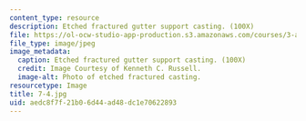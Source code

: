 ```yaml
---
content_type: resource
description: Etched fractured gutter support casting. (100X)
file: https://ol-ocw-studio-app-production.s3.amazonaws.com/courses/3-a27-case-studies-in-forensic-metallurgy-fall-2007/aedc8f7f21b06d44ad48dc1e70622893_7-4.jpg
file_type: image/jpeg
image_metadata:
  caption: Etched fractured gutter support casting. (100X)
  credit: Image Courtesy of Kenneth C. Russell.
  image-alt: Photo of etched fractured casting.
resourcetype: Image
title: 7-4.jpg
uid: aedc8f7f-21b0-6d44-ad48-dc1e70622893
---
```

